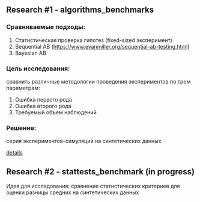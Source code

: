 ## Research #1 - algorithms_benchmarks

### Сравниваемые подходы:
1. Статистическая проверка гипотез (fixed-sized эксперимент)
2. Sequential AB (https://www.evanmiller.org/sequential-ab-testing.html)
3. Bayesian AB


### Цель исследования: 

сравнить различные методологии проведения экспериментов по трем параметрам:

1. Ошибка первого рода
2. Ошибка второго рода
3. Требуемый объем наблюдений

### Решение: 

серия экспериментов-симуляций на синтетических данных

[details](https://github.com/Fimochka/AB_benchmarks/tree/main/Research1_algorithms_benchmark#readme)

## Research #2 - stattests_benchmark (in progress)

Идея для исследования: сравнение статистических критериев для оценки разницы средних на синтетических данных


